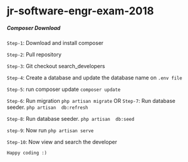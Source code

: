 # jr-software-engr-exam-2018

##### Composer Download
``Step-1``: Download and install composer

``Step-2``: Pull repository

``Step-3``: Git checkout search_developers

``Step-4``: Create a database and update the database name on ``.env file``

``Step-5``: run composer update `composer update`

``Step-6``: Run migration `php artisan migrate`
OR
``Step-7``: Run database seeder. `php artisan  db:refresh`

``Step-8``: Run database seeder. `php artisan  db:seed`

``step-9``: Now run `php artisan serve`

``Step-10``: Now view and search  the developer

 ``Happy coding :)``